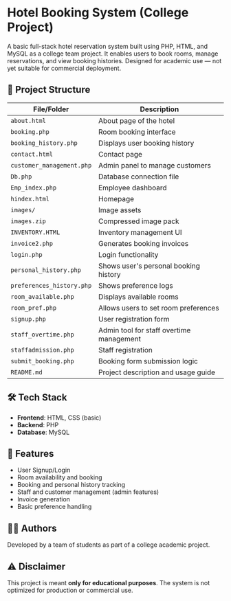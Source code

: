 # Hotel Booking System (College Project)

A basic full-stack hotel reservation system built using PHP, HTML, and MySQL as a college team project. It enables users to book rooms, manage reservations, and view booking histories. Designed for academic use — not yet suitable for commercial deployment.

## 📁 Project Structure

| File/Folder                 | Description |
|----------------------------|-------------|
| `about.html`               | About page of the hotel |
| `booking.php`              | Room booking interface |
| `booking_history.php`      | Displays user booking history |
| `contact.html`             | Contact page |
| `customer_management.php`  | Admin panel to manage customers |
| `Db.php`                   | Database connection file |
| `Emp_index.php`            | Employee dashboard |
| `hindex.html`              | Homepage |
| `images/`                  | Image assets |
| `images.zip`               | Compressed image pack |
| `INVENTORY.HTML`           | Inventory management UI |
| `invoice2.php`             | Generates booking invoices |
| `login.php`                | Login functionality |
| `personal_history.php`     | Shows user's personal booking history |
| `preferences_history.php`  | Shows preference logs |
| `room_available.php`       | Displays available rooms |
| `room_pref.php`            | Allows users to set room preferences |
| `signup.php`               | User registration form |
| `staff_overtime.php`       | Admin tool for staff overtime management |
| `staffadmission.php`       | Staff registration |
| `submit_booking.php`       | Booking form submission logic |
| `README.md`                | Project description and usage guide |

## 🛠️ Tech Stack

- **Frontend**: HTML, CSS (basic)
- **Backend**: PHP
- **Database**: MySQL

## 🚀 Features

- User Signup/Login
- Room availability and booking
- Booking and personal history tracking
- Staff and customer management (admin features)
- Invoice generation
- Basic preference handling

## 🧑‍💻 Authors

Developed by a team of students as part of a college academic project.

## ⚠️ Disclaimer

This project is meant **only for educational purposes**. The system is not optimized for production or commercial use.

